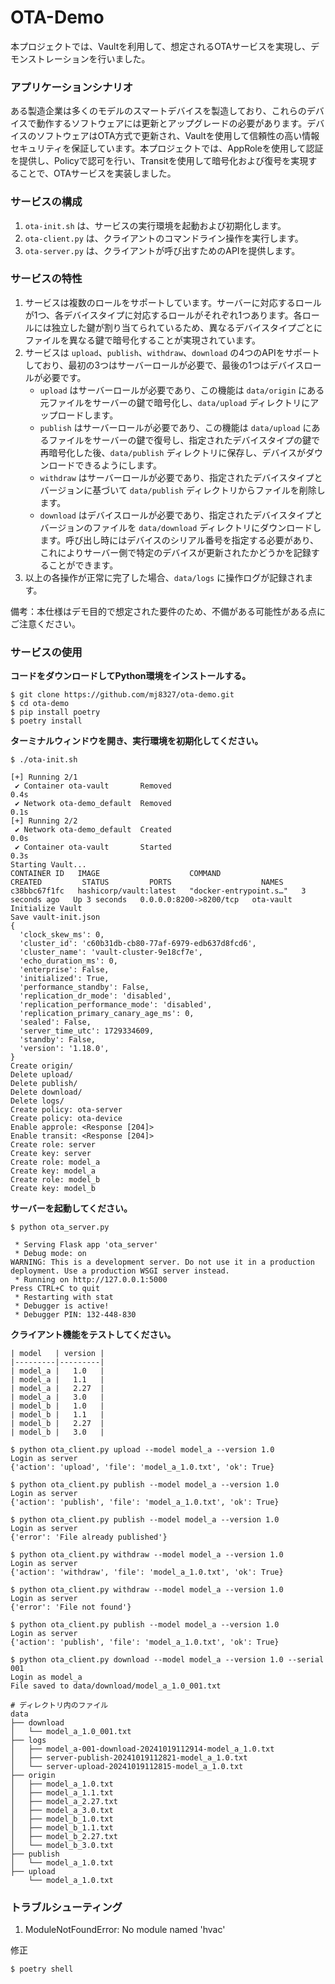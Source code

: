 # OTA-Demo
本プロジェクトでは、Vaultを利用して、想定されるOTAサービスを実現し、デモンストレーションを行いました。


### アプリケーションシナリオ

ある製造企業は多くのモデルのスマートデバイスを製造しており、これらのデバイスで動作するソフトウェアには更新とアップグレードの必要があります。デバイスのソフトウェアはOTA方式で更新され、Vaultを使用して信頼性の高い情報セキュリティを保証しています。本プロジェクトでは、AppRoleを使用して認証を提供し、Policyで認可を行い、Transitを使用して暗号化および復号を実現することで、OTAサービスを実装しました。


### サービスの構成

1. ```ota-init.sh``` は、サービスの実行環境を起動および初期化します。
2. ```ota-client.py``` は、クライアントのコマンドライン操作を実行します。
3. ```ota-server.py``` は、クライアントが呼び出すためのAPIを提供します。


### サービスの特性

1. サービスは複数のロールをサポートしています。サーバーに対応するロールが1つ、各デバイスタイプに対応するロールがそれぞれ1つあります。各ロールには独立した鍵が割り当てられているため、異なるデバイスタイプごとにファイルを異なる鍵で暗号化することが実現されています。
2. サービスは `upload`、`publish`、`withdraw`、`download` の4つのAPIをサポートしており、最初の3つはサーバーロールが必要で、最後の1つはデバイスロールが必要です。
   - `upload` はサーバーロールが必要であり、この機能は `data/origin` にある元ファイルをサーバーの鍵で暗号化し、`data/upload` ディレクトリにアップロードします。
   - `publish` はサーバーロールが必要であり、この機能は `data/upload` にあるファイルをサーバーの鍵で復号し、指定されたデバイスタイプの鍵で再暗号化した後、`data/publish` ディレクトリに保存し、デバイスがダウンロードできるようにします。
   - `withdraw` はサーバーロールが必要であり、指定されたデバイスタイプとバージョンに基づいて `data/publish` ディレクトリからファイルを削除します。
   - `download` はデバイスロールが必要であり、指定されたデバイスタイプとバージョンのファイルを `data/download` ディレクトリにダウンロードします。呼び出し時にはデバイスのシリアル番号を指定する必要があり、これによりサーバー側で特定のデバイスが更新されたかどうかを記録することができます。
3. 以上の各操作が正常に完了した場合、`data/logs` に操作ログが記録されます。

備考：本仕様はデモ目的で想定された要件のため、不備がある可能性がある点にご注意ください。


### サービスの使用

**コードをダウンロードしてPython環境をインストールする。**

```
$ git clone https://github.com/mj8327/ota-demo.git
$ cd ota-demo
$ pip install poetry
$ poetry install
```

**ターミナルウィンドウを開き、実行環境を初期化してください。**

```
$ ./ota-init.sh

[+] Running 2/1
 ✔ Container ota-vault       Removed                                                   0.4s
 ✔ Network ota-demo_default  Removed                                                   0.1s
[+] Running 2/2
 ✔ Network ota-demo_default  Created                                                   0.0s
 ✔ Container ota-vault       Started                                                   0.3s
Starting Vault...
CONTAINER ID   IMAGE                    COMMAND                   CREATED         STATUS         PORTS                    NAMES
c38bbc67f1fc   hashicorp/vault:latest   "docker-entrypoint.s…"   3 seconds ago   Up 3 seconds   0.0.0.0:8200->8200/tcp   ota-vault
Initialize Vault
Save vault-init.json
{
  'clock_skew_ms': 0,
  'cluster_id': 'c60b31db-cb80-77af-6979-edb637d8fcd6',
  'cluster_name': 'vault-cluster-9e18cf7e',
  'echo_duration_ms': 0,
  'enterprise': False,
  'initialized': True,
  'performance_standby': False,
  'replication_dr_mode': 'disabled',
  'replication_performance_mode': 'disabled',
  'replication_primary_canary_age_ms': 0,
  'sealed': False,
  'server_time_utc': 1729334609,
  'standby': False,
  'version': '1.18.0',
}
Create origin/
Delete upload/
Delete publish/
Delete download/
Delete logs/
Create policy: ota-server
Create policy: ota-device
Enable approle: <Response [204]>
Enable transit: <Response [204]>
Create role: server
Create key: server
Create role: model_a
Create key: model_a
Create role: model_b
Create key: model_b
```

**サーバーを起動してください。**

```
$ python ota_server.py

 * Serving Flask app 'ota_server'
 * Debug mode: on
WARNING: This is a development server. Do not use it in a production deployment. Use a production WSGI server instead.
 * Running on http://127.0.0.1:5000
Press CTRL+C to quit
 * Restarting with stat
 * Debugger is active!
 * Debugger PIN: 132-448-830
```

**クライアント機能をテストしてください。**

```
| model   | version | 
|---------|---------|
| model_a |   1.0   |
| model_a |   1.1   |
| model_a |   2.27  |
| model_a |   3.0   |
| model_b |   1.0   |
| model_b |   1.1   |
| model_b |   2.27  |
| model_b |   3.0   |

$ python ota_client.py upload --model model_a --version 1.0
Login as server
{'action': 'upload', 'file': 'model_a_1.0.txt', 'ok': True}

$ python ota_client.py publish --model model_a --version 1.0
Login as server
{'action': 'publish', 'file': 'model_a_1.0.txt', 'ok': True}

$ python ota_client.py publish --model model_a --version 1.0
Login as server
{'error': 'File already published'}

$ python ota_client.py withdraw --model model_a --version 1.0
Login as server
{'action': 'withdraw', 'file': 'model_a_1.0.txt', 'ok': True}

$ python ota_client.py withdraw --model model_a --version 1.0
Login as server
{'error': 'File not found'}

$ python ota_client.py publish --model model_a --version 1.0
Login as server
{'action': 'publish', 'file': 'model_a_1.0.txt', 'ok': True}

$ python ota_client.py download --model model_a --version 1.0 --serial 001
Login as model_a
File saved to data/download/model_a_1.0_001.txt

# ディレクトリ内のファイル
data
├── download
│   └── model_a_1.0_001.txt
├── logs
│   ├── model_a-001-download-20241019112914-model_a_1.0.txt
│   ├── server-publish-20241019112821-model_a_1.0.txt
│   └── server-upload-20241019112815-model_a_1.0.txt
├── origin
│   ├── model_a_1.0.txt
│   ├── model_a_1.1.txt
│   ├── model_a_2.27.txt
│   ├── model_a_3.0.txt
│   ├── model_b_1.0.txt
│   ├── model_b_1.1.txt
│   ├── model_b_2.27.txt
│   └── model_b_3.0.txt
├── publish
│   └── model_a_1.0.txt
├── upload
    └── model_a_1.0.txt
```


### トラブルシューティング

1. ModuleNotFoundError: No module named 'hvac' 

修正
```
$ poetry shell
```
